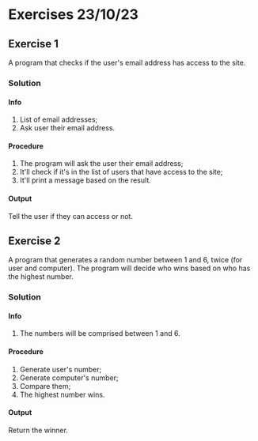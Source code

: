 # Exercises 23/10/23

## Exercise 1

A program that checks if the user's email address has access to the site.

### Solution

#### Info

1. List of email addresses;
2. Ask user their email address.

#### Procedure

1. The program will ask the user their email address;
2. It'll check if it's in the list of users that have access to the site;
3. It'll print a message based on the result.

#### Output

Tell the user if they can access or not.

## Exercise 2

A program that generates a random number between 1 and 6, twice (for user and computer).
The program will decide who wins based on who has the highest number.

### Solution

#### Info

1. The numbers will be comprised between 1 and 6.

#### Procedure

1. Generate user's number;
2. Generate computer's number;
3. Compare them;
4. The highest number wins.

#### Output

Return the winner.